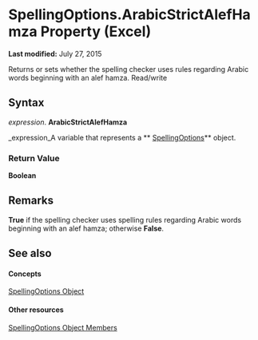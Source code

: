 
# SpellingOptions.ArabicStrictAlefHamza Property (Excel)

 **Last modified:** July 27, 2015

Returns or sets whether the spelling checker uses rules regarding Arabic words beginning with an alef hamza. Read/write

## Syntax

 _expression_. **ArabicStrictAlefHamza**

 _expression_A variable that represents a  ** [SpellingOptions](3ba7d0b4-bebb-0cc9-cb50-066d1c19d876.md)** object.


### Return Value

 **Boolean**


## Remarks

 **True** if the spelling checker uses spelling rules regarding Arabic words beginning with an alef hamza; otherwise **False**.


## See also


#### Concepts


 [SpellingOptions Object](3ba7d0b4-bebb-0cc9-cb50-066d1c19d876.md)
#### Other resources


 [SpellingOptions Object Members](d25612d9-256d-de1b-e89b-0440f37d9caa.md)
